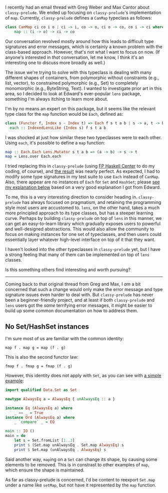 I recently had an email thread with Greg Weber and Max Cantor about
`classy-prelude`. We ended up focusing on `classy-prelude`'s implementation of
`map`. Currently, `classy-prelude` defines a `CanMap` typeclass as follows:

```haskell
class CanMap ci co i o | ci -> i, co -> o, ci o -> co, co i -> ci where
    map :: (i -> o) -> ci -> co
```

Our conversation revolved mostly around how this leads to difficult type
signatures and error messages, which is certainly a known problem with the
class-based approach. However, that's not what I want to focus on now. (If
anyone's interested in *that* conversation, let me know, I think it's an
interesting one to discuss more broadly as well.)

The issue we're trying to solve with this typeclass is dealing with many
different shapes of containers, from polymorphic without constraints (e.g.,
list, vector), to constrained polymorphic (e.g., Set) to completely monomorphic
(e.g., ByteString, Text). I wanted to investigate prior art in this area, so I
decided to look at Edward's ever-popular `lens` package, something I'm always
itching to learn more about.

I'm by no means an expert on this package, but it seems like the relevant type
class for the `map` function would be `Each`, defined as:

```haskell
class (Functor f, Index s ~ Index t) => Each f s t a b | s -> a, t -> b, s b -> t, t a -> s where
  each :: IndexedLensLike (Index s) f s t a b
```

I was shocked at just how similar these two typeclasses were to each other.
Using `each`, it's possible to define a `map` function:

```haskell
map :: Each.Each Lens.Mutator s t a b => (a -> b) -> s -> t
map = Lens.over Each.each
```

I tried replacing this in `classy-prelude` (using [FP Haskell
Center](https://www.fpcomplete.com/) to do my coding, of course), and [the
result](https://github.com/snoyberg/classy-prelude/commit/024cf34a3690088238a6c28e5f0694162a1111a7)
was nearly perfect. As expected, I had to modify some type signatures in my
test suite to use `Each` instead of `CanMap`. Also, there appear are no
instances of `Each` for `Set` and `HashSet`; please [see my explanation
below](#no-set-instance) based on a very good explanation I got from Edward.

To me, this is a very interesting direction to consider heading in.
`classy-prelude` has always focused on pragmatism, and retaining the
programming style most users are accustomed to. `lens`, on the other hand,
takes a much more principled approach to its type classes, but has a steeper
learning curve. Perhaps by building `classy-prelude` on top of `lens` in this
manner, we can get an easy-to-learn library which gradually exposes users to
powerful and well-designed abstractions. This would also allow the community to
focus on making instances for one set of typeclasses, and then users could
essentially layer whatever high-level interface on top of it that they want.

I haven't looked into the other typeclasses in `classy-prelude` yet, but I have
a strong feeling that many of them can be implemented on top of `lens` classes.

Is this something others find interesting and worth pursuing?

* * *

Coming back to that original thread from Greg and Max, I *am* a bit concerned
that such a change would only make the error message and type signature issues
even harder to deal with. But `classy-prelude` has never been a
beginner-friendly project, and at least if both `classy-prelude` and `lens`
users got the *same* terrifying error messages, it might be easier to build up
some common documentation on how to address them.

<h2 id="no-set-instance">No Set/HashSet instances</h2>

I'm sure most of us are familiar with the common identity:

    map f . map g = map (f . g)

This is also the second functor law:

    fmap f . fmap g = fmap (f . g)

However, this identity does not apply with `Set`, as you can see with [a simple
example](https://www.fpcomplete.com/user/snoyberg/random-code-snippets/set-is-not-a-functor):

```haskell
import qualified Data.Set as Set

newtype AlwaysEq a = AlwaysEq { unAlwaysEq :: a }

instance Eq (AlwaysEq a) where
    _ == _ = True
instance Ord (AlwaysEq a) where
    _ `compare` _ = EQ

main :: IO ()
main = do
    let s = Set.fromList [1..3]
    print $ (Set.map unAlwaysEq . Set.map AlwaysEq) s
    print $ Set.map (unAlwaysEq . AlwaysEq) s
```

Said another way, `map`ing on a `Set` can change its shape, by causing some
elements to be removed. This is in constrast to other examples of `map`, which
ensure the shape is maintained.

As far as classy-prelude is concerned, I'd be content to reexport `Set.map`
under a name like `setMap`, but not have it represented by the `map` function.
